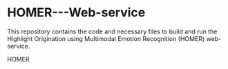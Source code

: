 # HOMER---Web-service

This repository contains the code and necessary files to build and run the Highlight Origination using Multimodal Emotion Recognition (HOMER) web-service.

HOMER 